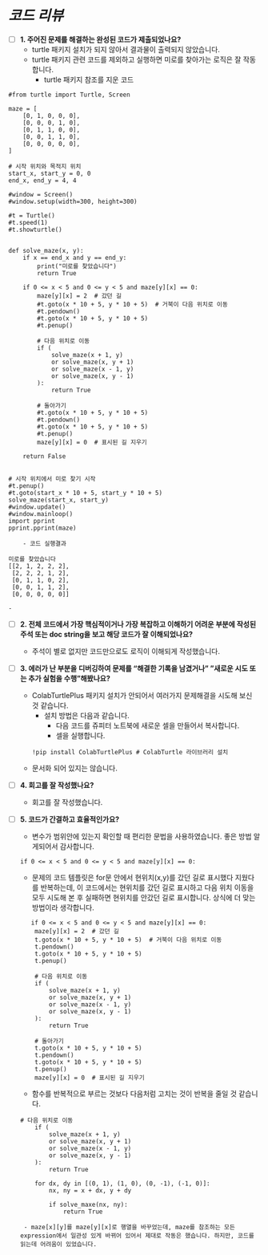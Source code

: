 # *코드 리뷰*

- [ ]  **1. 주어진 문제를 해결하는 완성된 코드가 제출되었나요?**
    - turtle 패키지 설치가 되지 않아서 결과물이 출력되지 않았습니다.
    - turtle 패키지 관련 코드를 제외하고 실행하면 미로를 찾아가는 로직은 잘 작동합니다.
        - turtle 패키지 참조를 지운 코드
```
#from turtle import Turtle, Screen

maze = [
    [0, 1, 0, 0, 0],
    [0, 0, 0, 1, 0],
    [0, 1, 1, 0, 0],
    [0, 0, 1, 1, 0],
    [0, 0, 0, 0, 0],
]

# 시작 위치와 목적지 위치
start_x, start_y = 0, 0
end_x, end_y = 4, 4

#window = Screen()
#window.setup(width=300, height=300)

#t = Turtle()
#t.speed(1)
#t.showturtle()


def solve_maze(x, y):
    if x == end_x and y == end_y:
        print("미로를 찾았습니다")
        return True

    if 0 <= x < 5 and 0 <= y < 5 and maze[y][x] == 0:
        maze[y][x] = 2  # 갔던 길
        #t.goto(x * 10 + 5, y * 10 + 5)  # 거북이 다음 위치로 이동
        #t.pendown()
        #t.goto(x * 10 + 5, y * 10 + 5)
        #t.penup()

        # 다음 위치로 이동
        if (
            solve_maze(x + 1, y)
            or solve_maze(x, y + 1)
            or solve_maze(x - 1, y)
            or solve_maze(x, y - 1)
        ):
            return True

        # 돌아가기
        #t.goto(x * 10 + 5, y * 10 + 5)
        #t.pendown()
        #t.goto(x * 10 + 5, y * 10 + 5)
        #t.penup()
        maze[y][x] = 0  # 표시된 길 지우기

    return False


# 시작 위치에서 미로 찾기 시작
#t.penup()
#t.goto(start_x * 10 + 5, start_y * 10 + 5)
solve_maze(start_x, start_y)
#window.update()
#window.mainloop()
import pprint
pprint.pprint(maze)
```
        - 코드 실행결과
```
미로를 찾았습니다
[[2, 1, 2, 2, 2],
 [2, 2, 2, 1, 2],
 [0, 1, 1, 0, 2],
 [0, 0, 1, 1, 2],
 [0, 0, 0, 0, 0]]
```

    - 
    
- [ ]  **2. 전체 코드에서 가장 핵심적이거나 가장 복잡하고 이해하기 어려운 부분에 작성된 
주석 또는 doc string을 보고 해당 코드가 잘 이해되었나요?**
    - 주석이 별로 없지만 코드만으로도 로직이 이해되게 작성했습니다.
        
- [ ]  **3. 에러가 난 부분을 디버깅하여 문제를 “해결한 기록을 남겼거나” 
”새로운 시도 또는 추가 실험을 수행”해봤나요?**
    - ColabTurtlePlus 패키지 설치가 안되어서 여러가지 문제해결을 시도해 보신 것 같습니다.
        - 설치 방법은 다음과 같습니다.
            - 다음 코드를 쥬피터 노트북에 새로운 셀을 만들어서 복사합니다.
            - 셀을 실행합니다.
        ```
        !pip install ColabTurtlePlus # ColabTurtle 라이브러리 설치
        ```
    - 문서화 되어 있지는 않습니다.
        
- [ ]  **4. 회고를 잘 작성했나요?**
    - 회고를 잘 작성했습니다.

- [ ]  **5. 코드가 간결하고 효율적인가요?**
    - 변수가 범위안에 있는지 확인할 때 편리한 문법을 사용하였습니다. 좋은 방법 알게되어서 감사합니다.
    ``` 
    if 0 <= x < 5 and 0 <= y < 5 and maze[y][x] == 0:
    ```
    
    - 문제의 코드 템플릿은 for문 안에서 현위치(x,y)를 갔던 길로 표시했다 지웠다를 반복하는데, 이 코드에서는 현위치를 갔던 길로 표시하고 다음 위치 이동을 모두 시도해 본 후 실패하면 현위치를 안갔던 길로 표시합니다. 상식에 더 맞는 방법이라 생각합니다.
    ```
       if 0 <= x < 5 and 0 <= y < 5 and maze[y][x] == 0:
        maze[y][x] = 2  # 갔던 길
        t.goto(x * 10 + 5, y * 10 + 5)  # 거북이 다음 위치로 이동
        t.pendown()
        t.goto(x * 10 + 5, y * 10 + 5)
        t.penup()

        # 다음 위치로 이동
        if (
            solve_maze(x + 1, y)
            or solve_maze(x, y + 1)
            or solve_maze(x - 1, y)
            or solve_maze(x, y - 1)
        ):
            return True

        # 돌아가기
        t.goto(x * 10 + 5, y * 10 + 5)
        t.pendown()
        t.goto(x * 10 + 5, y * 10 + 5)
        t.penup()
        maze[y][x] = 0  # 표시된 길 지우기
    ```
    
    - 함수를 반복적으로 부르는 것보다 다음처럼 고치는 것이 반복을 줄일 것 같습니다.
    ```
    # 다음 위치로 이동
        if (
            solve_maze(x + 1, y)
            or solve_maze(x, y + 1)
            or solve_maze(x - 1, y)
            or solve_maze(x, y - 1)
        ):
            return True
    ```
    
    ```
        for dx, dy in [(0, 1), (1, 0), (0, -1), (-1, 0)]:
            nx, ny = x + dx, y + dy
            
            if solve_maxe(nx, ny):
                return True
    ```
        - maze[x][y]를 maze[y][x]로 행열을 바꾸었는데, maze를 참조하는 모든 expression에서 일관성 있게 바뀌어 있어서 제대로 작동은 했습니다. 하지만, 코드를 읽는데 어려움이 있었습니다.

